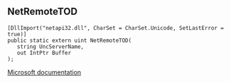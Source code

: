 ## NetRemoteTOD

```
[DllImport("netapi32.dll", CharSet = CharSet.Unicode, SetLastError = true)]
public static extern uint NetRemoteTOD(
   string UncServerName,
   out IntPtr Buffer
);
```

[Microsoft documentation](https://docs.microsoft.com/en-us/windows/win32/api/lmapibuf/nf-lmapibuf-netremotetod)
